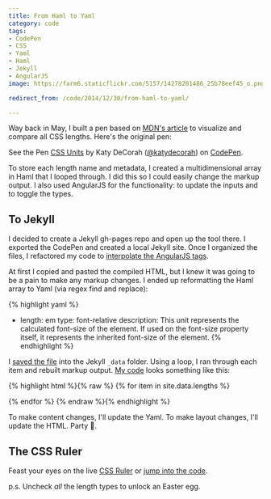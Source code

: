 ```yaml
---
title: From Haml to Yaml
category: code
tags:
- CodePen
- CSS
- Yaml
- Haml
- Jekyll
- AngularJS
image: https://farm6.staticflickr.com/5157/14278201486_25b78eef45_o.png

redirect_from: /code/2014/12/30/from-haml-to-yaml/

---
```



Way back in May, I built a pen based on [MDN's article](https://developer.mozilla.org/en-US/docs/Web/CSS/length) to visualize and compare all CSS lengths. Here's the original pen:

<p data-height="400" data-theme-id="97" data-slug-hash="8e1abeef024e776dc485e94b081d74db" data-default-tab="result" data-user="katydecorah" class='codepen'>See the Pen <a href='http://codepen.io/katydecorah/pen/8e1abeef024e776dc485e94b081d74db/'>CSS Units</a> by Katy DeCorah (<a href='http://codepen.io/katydecorah'>@katydecorah</a>) on <a href='http://codepen.io'>CodePen</a>.</p>

To store each length name and metadata, I created a multidimensional array in Haml that I looped through. I did this so I could easily change the markup output. I also used AngularJS for the functionality: to update the inputs and to toggle the types.

## To Jekyll

I decided to create a Jekyll gh-pages repo and open up the tool there. I exported the CodePen and created a local Jekyll site. Once I organized the files, I refactored my code to [interpolate the AngularJS tags](/code/2014/05/29/jekyll-and-angular/).

At first I copied and pasted the compiled HTML, but I knew it was going to be a pain to make any markup changes. I ended up reformatting the Haml array to Yaml (via regex find and replace):

{% highlight yaml %}
- length: em
  type: font-relative
  description: This unit represents the calculated font-size of the element. If used on the font-size property itself, it represents the inherited font-size of the element.
{% endhighlight %}

I [saved the file](https://github.com/katydecorah/css-ruler/blob/gh-pages/_data/lengths.yml) into the Jekyll `_data` folder. Using a loop, I ran through each item and rebuilt markup output. [My code](https://github.com/katydecorah/css-ruler/blob/gh-pages/index.html#L34) looks something like this:

{% highlight html %}{% raw %}
{% for item in site.data.lengths %}
<div class="example-container" data-toggle="popover" data-content="{{item.description}}" title="{{ item.length }}, {{item.type}}">
<div class="example" style="width: [[ unit ]]{{ item.length }}; height: [[ unit ]]{{ item.length }}" title="[[unit]]{{item.length}}"></div>
</div>
{% endfor %}
{% endraw %}{% endhighlight %}

To make content changes, I'll update the Yaml. To make layout changes, I'll update the HTML. Party :tada:.

## The CSS Ruler

Feast your eyes on the live [CSS Ruler](http://katydecorah.com/css-ruler/) or [jump into the code](https://github.com/katydecorah/css-ruler).

p.s. Uncheck *all* the length types to unlock an Easter egg.
